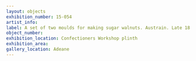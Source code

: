 ```yaml
---
layout: objects
exhibition_number: 15-054
artist_info: 
label: A set of two moulds for making sugar walnuts. Austrain. Late 18 - Early 19th century. Larger mould for maing shells and smaller mould for making walnut kernel
object_number: 
exhibition_location: Confectioners Workshop plinth
exhibition_area: 
gallery_location: Adeane
---
```


